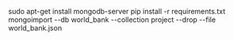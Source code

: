 sudo apt-get install mongodb-server
pip install -r requirements.txt
mongoimport --db world_bank --collection project --drop --file world_bank.json
